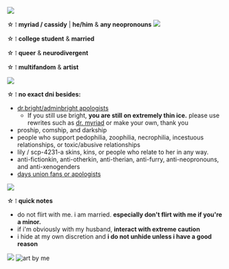 ![](https://media.discordapp.net/attachments/903364339464044575/1101867385771794523/43842473-6DCB-4C46-8CE3-421316D7DD8A.gif)

☆ ⁞ **myriad / cassidy** | **he/him** & **any neopronouns** ![](https://ouija.crd.co/assets/images/gallery13/cb2a9405.gif?v=b8c53f22)

☆ ⁞ **college student** & **married**

☆ ⁞ **queer** & **neurodivergent**

☆ ⁞ **multifandom** & **artist**


![](https://media.discordapp.net/attachments/903364339464044575/1101211323225866350/BF77C1F5-8A09-4F9B-9A65-0558C9E65D78.gif)

☆ ⁞ **no exact dni besides:**
* [dr.bright/adminbright apologists](https://docs.google.com/document/d/149Aqt4wBudAcmJ0kY3lsP_asYBQ0QoOieFOpFGksGWs/edit)
  * If you still use bright, **you are still on extremely thin ice.** please use rewrites such as [dr. myriad](https://mattastr0phic.tumblr.com/personnelfiles) or make your own, thank you
* proship, comship, and darkship
* people who support pedophilia, zoophilia, necrophilia, incestuous relationships, or toxic/abusive relationships
* lily / scp-4231-a skins, kins, or people who relate to her in any way.
* anti-fictionkin, anti-otherkin, anti-therian, anti-furry, anti-neopronouns, and anti-xenogenders
* [days union fans or apologists](https://down-with-the-days-union.carrd.co/)

![](https://media.discordapp.net/attachments/903364339464044575/1101211323225866350/BF77C1F5-8A09-4F9B-9A65-0558C9E65D78.gif)

☆ ⁞ **quick notes**
* do not flirt with me. i am married. **especially don't flirt with me if you're a minor.**
* if i'm obviously with my husband, **interact with extreme caution**
* i hide at my own discretion and **i do not unhide unless i have a good reason**

![](https://media.discordapp.net/attachments/903364339464044575/1101867385771794523/43842473-6DCB-4C46-8CE3-421316D7DD8A.gif)
![art by me](https://github.com/dont-copy-my-skins/dont-copy-my-skins/assets/84343121/e47ec9c6-bf62-4484-b723-50ad435939ef)
